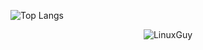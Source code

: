




![Top Langs](https://github-readme-stats.vercel.app/api/top-langs/?username=LinuxNerdBTW)


<p align="center"> <img src="https://github-readme-stats.vercel.app/api?username=LinuxNerdBTW&show_icons=true&theme=gruvbox" alt="LinuxGuy" />
